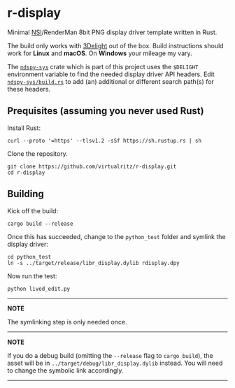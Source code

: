 # r-display

Minimal [NSI](https://nsi.readthedocs.io/)/RenderMan 8bit PNG display driver template written in Rust.

The build only works with [3Delight](https://www.3delight.com/) out of the box. Build instructions should work for **Linux** and **macOS**. On **Windows** your mileage my vary.

The [`ndspy-sys`](https://github.com/virtualritz/r-display/blob/master/ndspy-sys/) crate which is part of this project uses the `$DELIGHT` environment variable to find the needed display driver API headers. Edit [`ndspy-sys/build.rs`](https://github.com/virtualritz/r-display/blob/master/ndspy-sys/build.rs) to add (an) additional or different search path(s) for these headers.


## Prequisites (assuming you never used Rust)

Install Rust:
```shell
curl --proto '=https' --tlsv1.2 -sSf https://sh.rustup.rs | sh
```

Clone the repository.
```
git clone https://github.com/virtualritz/r-display.git
cd r-display
```

## Building

Kick off the build:
```shell
cargo build --release
```

Once this has succeeded, change to the `python_test` folder and symlink the display driver:
```
cd python_test
ln -s ../target/release/libr_display.dylib rdisplay.dpy
```

Now run the test:
```
python lived_edit.py
```

---
**NOTE**

The symlinking step is only needed once.

---
**NOTE**

If you do a debug build (omitting the `--release` flag to `cargo build`), the asset will be in `../target/debug/libr_display.dylib` instead. You will need to change the symbolic link accordingly.

---

